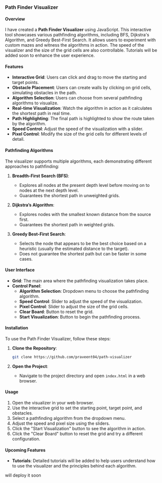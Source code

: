 ### Path Finder Visualizer

#### Overview
I have created a **Path Finder Visualizer** using JavaScript. This interactive tool showcases various pathfinding algorithms, including BFS, Dijkstra's Algorithm, and Greedy Best-First Search. It allows users to experiment with custom mazes and witness the algorithms in action. The speed of the visualizer and the size of the grid cells are also controllable. Tutorials will be added soon to enhance the user experience.

#### Features
- **Interactive Grid**: Users can click and drag to move the starting and target points.
- **Obstacle Placement**: Users can create walls by clicking on grid cells, simulating obstacles in the path.
- **Algorithm Selection**: Users can choose from several pathfinding algorithms to visualize.
- **Real-time Visualization**: Watch the algorithm in action as it calculates the shortest path in real time.
- **Path Highlighting**: The final path is highlighted to show the route taken by the algorithm.
- **Speed Control**: Adjust the speed of the visualization with a slider.
- **Pixel Control**: Modify the size of the grid cells for different levels of detail.

#### Pathfinding Algorithms
The visualizer supports multiple algorithms, each demonstrating different approaches to pathfinding:

1. **Breadth-First Search (BFS)**:
   - Explores all nodes at the present depth level before moving on to nodes at the next depth level.
   - Guarantees the shortest path in unweighted grids.

2. **Dijkstra’s Algorithm**:
   - Explores nodes with the smallest known distance from the source first.
   - Guarantees the shortest path in weighted grids.

3. **Greedy Best-First Search**:
   - Selects the node that appears to be the best choice based on a heuristic (usually the estimated distance to the target).
   - Does not guarantee the shortest path but can be faster in some cases.

#### User Interface
- **Grid**: The main area where the pathfinding visualization takes place.
- **Control Panel**:
  - **Algorithm Selection**: Dropdown menu to choose the pathfinding algorithm.
  - **Speed Control**: Slider to adjust the speed of the visualization.
  - **Pixel Control**: Slider to adjust the size of the grid cells.
  - **Clear Board**: Button to reset the grid.
  - **Start Visualization**: Button to begin the pathfinding process.

#### Installation
To use the Path Finder Visualizer, follow these steps:

1. **Clone the Repository**:
   ```sh
   git clone https://github.com/praveent04/path-visualizer
   ```

2. **Open the Project**:
   - Navigate to the project directory and open `index.html` in a web browser.

#### Usage
1. Open the visualizer in your web browser.
2. Use the interactive grid to set the starting point, target point, and obstacles.
3. Select a pathfinding algorithm from the dropdown menu.
4. Adjust the speed and pixel size using the sliders.
5. Click the "Start Visualization" button to see the algorithm in action.
6. Click the "Clear Board" button to reset the grid and try a different configuration.

#### Upcoming Features
- **Tutorials**: Detailed tutorials will be added to help users understand how to use the visualizer and the principles behind each algorithm.

will deploy it soon
